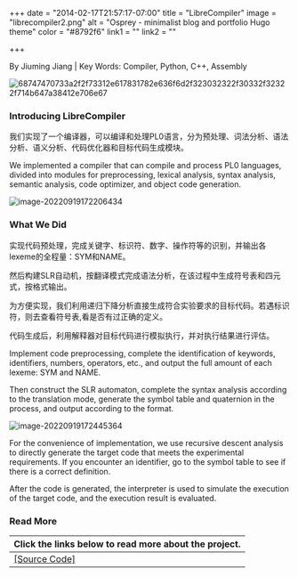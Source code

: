 +++
date = "2014-02-17T21:57:17-07:00"
title = "LibreCompiler"
image = "librecompiler2.png"
alt = "Osprey - minimalist blog and portfolio Hugo theme"
color = "#8792f6"
link1 = ""
link2 = ""

+++

By Jiuming Jiang | Key Words: Compiler, Python, C++, Assembly

![68747470733a2f2f73312e617831782e636f6d2f323032322f30332f32322f714b647a38412e706e67](https://linton-pics.oss-cn-beijing.aliyuncs.com/uPic/68747470733a2f2f73312e617831782e636f6d2f323032322f30332f32322f714b647a38412e706e67.png)

### Introducing LibreCompiler

我们实现了一个编译器，可以编译和处理PL0语言，分为预处理、词法分析、语法分析、语义分析、代码优化器和目标代码生成模块。

We implemented a compiler that can compile and process PL0 languages, divided into modules for preprocessing, lexical analysis, syntax analysis, semantic analysis, code optimizer, and object code generation.

![image-20220919172206434](https://linton-pics.oss-cn-beijing.aliyuncs.com/uPic/image-20220919172206434.png)

### What We Did

实现代码预处理，完成关键字、标识符、数字、操作符等的识别，并输出各lexeme的全程量：SYM和NAME。

然后构建SLR自动机，按翻译模式完成语法分析，在该过程中生成符号表和四元式，按格式输出。

为方便实现，我们利用递归下降分析直接生成符合实验要求的目标代码。若遇标识符，则去查看符号表,看是否有过正确的定义。

代码生成后，利用解释器对目标代码进行模拟执行，并对执行结果进行评估。

Implement code preprocessing, complete the identification of keywords, identifiers, numbers, operators, etc., and output the full amount of each lexeme: SYM and NAME.

Then construct the SLR automaton, complete the syntax analysis according to the translation mode, generate the symbol table and quaternion in the process, and output according to the format.

![image-20220919172445364](https://linton-pics.oss-cn-beijing.aliyuncs.com/uPic/image-20220919172445364.png)

For the convenience of implementation, we use recursive descent analysis to directly generate the target code that meets the experimental requirements. If you encounter an identifier, go to the symbol table to see if there is a correct definition.

After the code is generated, the interpreter is used to simulate the execution of the target code, and the execution result is evaluated.

### Read More

| Click the links below to read more about the project.        |
| ------------------------------------------------------------ |
| [[Source Code]](https://github.com/JustLinton/libre-compiler) |

